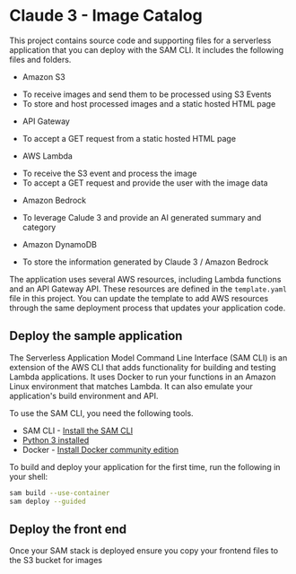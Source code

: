 # Claude 3 - Image Catalog

This project contains source code and supporting files for a serverless application that you can deploy with the SAM CLI. It includes the following files and folders.

* Amazon S3
- To receive images and send them to be processed using S3 Events
- To store and host processed images and a static hosted HTML page
* API Gateway
- To accept a GET request from a static hosted HTML page
* AWS Lambda
- To receive the S3 event and process the image
- To accept a GET request and provide the user with the image data
* Amazon Bedrock
- To leverage Calude 3 and provide an AI generated summary and category
* Amazon DynamoDB
- To store the information generated by Claude 3 / Amazon Bedrock

The application uses several AWS resources, including Lambda functions and an API Gateway API. These resources are defined in the `template.yaml` file in this project. You can update the template to add AWS resources through the same deployment process that updates your application code.

## Deploy the sample application

The Serverless Application Model Command Line Interface (SAM CLI) is an extension of the AWS CLI that adds functionality for building and testing Lambda applications. It uses Docker to run your functions in an Amazon Linux environment that matches Lambda. It can also emulate your application's build environment and API.

To use the SAM CLI, you need the following tools.

* SAM CLI - [Install the SAM CLI](https://docs.aws.amazon.com/serverless-application-model/latest/developerguide/serverless-sam-cli-install.html)
* [Python 3 installed](https://www.python.org/downloads/)
* Docker - [Install Docker community edition](https://hub.docker.com/search/?type=edition&offering=community)

To build and deploy your application for the first time, run the following in your shell:

```bash
sam build --use-container
sam deploy --guided
```

## Deploy the front end

Once your SAM stack is deployed ensure you copy your frontend files to the S3 bucket for images

